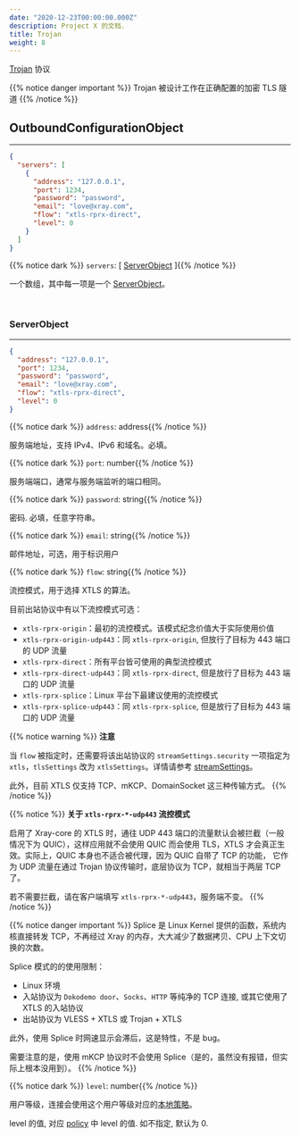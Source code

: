 ```yaml
---
date: "2020-12-23T00:00:00.000Z"
description: Project X 的文档.
title: Trojan
weight: 8
---
```


[Trojan](https://trojan-gfw.github.io/trojan/protocol) 协议

{{% notice danger important %}}
Trojan 被设计工作在正确配置的加密 TLS 隧道
{{% /notice %}}

## OutboundConfigurationObject

---

```json
{
  "servers": [
    {
      "address": "127.0.0.1",
      "port": 1234,
      "password": "password",
      "email": "love@xray.com",
      "flow": "xtls-rprx-direct",
      "level": 0
    }
  ]
}
```

{{% notice dark %}} `servers`: \[ [ServerObject](#serverobject) \]{{% /notice %}}

一个数组，其中每一项是一个 [ServerObject](#serverobject)。

<br />

### ServerObject

---

```json
{
  "address": "127.0.0.1",
  "port": 1234,
  "password": "password",
  "email": "love@xray.com",
  "flow": "xtls-rprx-direct",
  "level": 0
}
```

{{% notice dark %}} `address`: address{{% /notice %}}

服务端地址，支持 IPv4、IPv6 和域名。必填。

{{% notice dark %}} `port`: number{{% /notice %}}

服务端端口，通常与服务端监听的端口相同。

{{% notice dark %}} `password`: string{{% /notice %}}

密码. 必填，任意字符串。

{{% notice dark %}} `email`: string{{% /notice %}}

邮件地址，可选，用于标识用户

{{% notice dark %}} `flow`: string{{% /notice %}}

流控模式，用于选择 XTLS 的算法。

目前出站协议中有以下流控模式可选：

- `xtls-rprx-origin`：最初的流控模式。该模式纪念价值大于实际使用价值
- `xtls-rprx-origin-udp443`：同 `xtls-rprx-origin`, 但放行了目标为 443 端口的 UDP 流量
- `xtls-rprx-direct`：所有平台皆可使用的典型流控模式
- `xtls-rprx-direct-udp443`：同 `xtls-rprx-direct`, 但是放行了目标为 443 端口的 UDP 流量
- `xtls-rprx-splice`：Linux 平台下最建议使用的流控模式
- `xtls-rprx-splice-udp443`：同 `xtls-rprx-splice`, 但是放行了目标为 443 端口的 UDP 流量

{{% notice warning %}}
**注意**

当 `flow` 被指定时，还需要将该出站协议的 `streamSettings.security` 一项指定为 `xtls`，`tlsSettings` 改为 `xtlsSettings`。详情请参考 [streamSettings](../../base/transport#streamsettingsobject)。

此外，目前 XTLS 仅支持 TCP、mKCP、DomainSocket 这三种传输方式。
{{% /notice %}}

{{% notice %}}
**关于 `xtls-rprx-*-udp443` 流控模式**

启用了 Xray-core 的 XTLS 时，通往 UDP 443 端口的流量默认会被拦截（一般情况下为 QUIC），这样应用就不会使用 QUIC 而会使用 TLS，XTLS 才会真正生效。实际上，QUIC 本身也不适合被代理，因为 QUIC 自带了 TCP 的功能， 它作为 UDP 流量在通过 Trojan 协议传输时，底层协议为 TCP，就相当于两层 TCP 了。

若不需要拦截，请在客户端填写 `xtls-rprx-*-udp443`，服务端不变。
{{% /notice %}}

{{% notice danger important %}}
Splice 是 Linux Kernel 提供的函数，系统内核直接转发 TCP，不再经过 Xray 的内存，大大减少了数据拷贝、CPU 上下文切换的次数。

Splice 模式的的使用限制：

- Linux 环境
- 入站协议为 `Dokodemo door`、`Socks`、`HTTP` 等纯净的 TCP 连接, 或其它使用了 XTLS 的入站协议
- 出站协议为 VLESS + XTLS 或 Trojan + XTLS

此外，使用 Splice 时网速显示会滞后，这是特性，不是 bug。

需要注意的是，使用 mKCP 协议时不会使用 Splice（是的，虽然没有报错，但实际上根本没用到）。
{{% /notice %}}

{{% notice dark %}} `level`: number{{% /notice %}}

用户等级，连接会使用这个用户等级对应的[本地策略](../../base/policy#levelpolicyobject)。

level 的值, 对应 [policy](../../base/policy#policyobject) 中 level 的值. 如不指定, 默认为 0.
